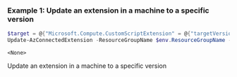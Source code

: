 ### Example 1: Update an extension in a machine to a specific version
```powershell
$target = @{"Microsoft.Compute.CustomScriptExtension" = @{"targetVersion"="1.10.12"}}
Update-AzConnectedExtension -ResourceGroupName $env.ResourceGroupName -MachineName $machineName -ExtensionTarget $target
```

```output
<None>
```

Update an extension in a machine to a specific version
